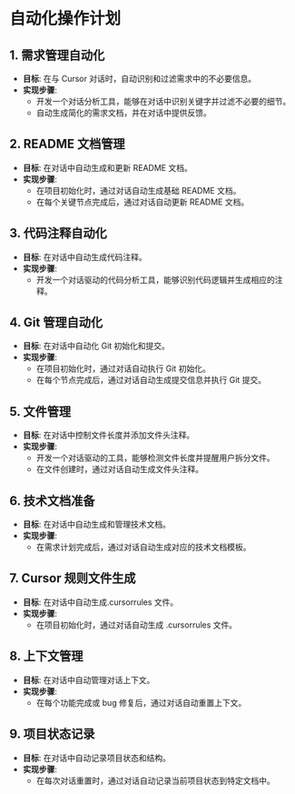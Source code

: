 # 自动化操作计划

## 1. 需求管理自动化

- **目标**: 在与 Cursor 对话时，自动识别和过滤需求中的不必要信息。
- **实现步骤**:
  - 开发一个对话分析工具，能够在对话中识别关键字并过滤不必要的细节。
  - 自动生成简化的需求文档，并在对话中提供反馈。

## 2. README 文档管理

- **目标**: 在对话中自动生成和更新 README 文档。
- **实现步骤**:
  - 在项目初始化时，通过对话自动生成基础 README 文档。
  - 在每个关键节点完成后，通过对话自动更新 README 文档。

## 3. 代码注释自动化

- **目标**: 在对话中自动生成代码注释。
- **实现步骤**:
  - 开发一个对话驱动的代码分析工具，能够识别代码逻辑并生成相应的注释。

## 4. Git 管理自动化

- **目标**: 在对话中自动化 Git 初始化和提交。
- **实现步骤**:
  - 在项目初始化时，通过对话自动执行 Git 初始化。
  - 在每个节点完成后，通过对话自动生成提交信息并执行 Git 提交。

## 5. 文件管理

- **目标**: 在对话中控制文件长度并添加文件头注释。
- **实现步骤**:
  - 开发一个对话驱动的工具，能够检测文件长度并提醒用户拆分文件。
  - 在文件创建时，通过对话自动生成文件头注释。

## 6. 技术文档准备

- **目标**: 在对话中自动生成和管理技术文档。
- **实现步骤**:
  - 在需求计划完成后，通过对话自动生成对应的技术文档模板。

## 7. Cursor 规则文件生成

- **目标**: 在对话中自动生成.cursorrules 文件。
- **实现步骤**:
  - 在项目初始化时，通过对话自动生成 .cursorrules 文件。

## 8. 上下文管理

- **目标**: 在对话中自动管理对话上下文。
- **实现步骤**:
  - 在每个功能完成或 bug 修复后，通过对话自动重置上下文。

## 9. 项目状态记录

- **目标**: 在对话中自动记录项目状态和结构。
- **实现步骤**:
  - 在每次对话重置时，通过对话自动记录当前项目状态到特定文档中。
